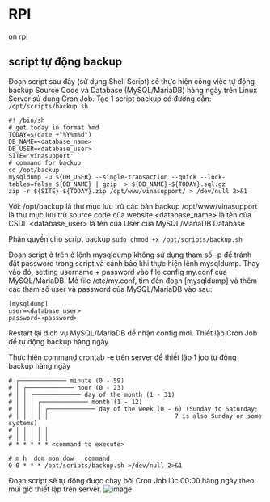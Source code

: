 # RPI
on rpi
## script tự động backup ##

Đoạn script sau đây (sử dụng Shell Script) sẽ thực hiện công việc tự động backup Source Code và Database (MySQL/MariaDB) hàng ngày trên Linux Server sử dụng Cron Job.
Tạo 1 script backup có đường dẫn: `/opt/scripts/backup.sh`
```
#! /bin/sh
# get today in format Ymd
TODAY=$(date +"%Y%m%d")
DB_NAME=<database_name>
DB_USER=<database_user>
SITE='vinasupport'
# command for backup
cd /opt/backup
mysqldump -u ${DB_USER} --single-transaction --quick --lock-tables=false ${DB_NAME} | gzip  > ${DB_NAME}-${TODAY}.sql.gz
zip -r ${SITE}-${TODAY}.zip /opt/www/vinasupport/ > /dev/null 2>&1
```

Với:
  /opt/backup là thư mục lưu trữ các bản backup
  /opt/www/vinasupport là thư mục lưu trữ source code của website
  <database_name> là tên của CSDL
  <database_user> là tên của User của MySQL/MariaDB Database

Phân quyền cho script backup
`sudo chmod +x /opt/scripts/backup.sh`

Đoạn script ở trên ở lệnh mysqldump không sử dụng tham số -p để tránh đặt password trong script và cảnh bảo khi thực hiện lệnh mysqldump. Thay vào đó, setting username + password vào file config my.conf của MySQL/MariaDB.
Mở file /etc/my.conf, tìm đển đoạn [mysqldump] và thêm các tham số user và password của MySQL/MariaDB vào sau:
```
[mysqldump]
user=<database_user>
password=<password>
```
Restart lại dịch vụ MySQL/MariaDB để nhận config mới.
Thiết lập Cron Job để tự động backup hàng ngày

Thực hiện command crontab -e trên server để thiết lập 1 job tự động backup hàng ngày
```
# ┌───────────── minute (0 - 59) 
# │ ┌───────────── hour (0 - 23) 
# │ │ ┌───────────── day of the month (1 - 31) 
# │ │ │ ┌───────────── month (1 - 12) 
# │ │ │ │ ┌───────────── day of the week (0 - 6) (Sunday to Saturday; 
# │ │ │ │ │                                   7 is also Sunday on some systems) 
# │ │ │ │ │ 
# │ │ │ │ │ 
# * * * * * <command to execute>
```
```
# m h  dom mon dow   command
0 0 * * * /opt/scripts/backup.sh >/dev/null 2>&1
```
Đoạn script sẽ tự động được chạy bởi Cron Job lúc 00:00 hàng ngày theo múi giờ thiết lập trên server.
![image](https://user-images.githubusercontent.com/21152088/115555793-21e29600-a2da-11eb-8753-2fc8f7e7fb62.png)

